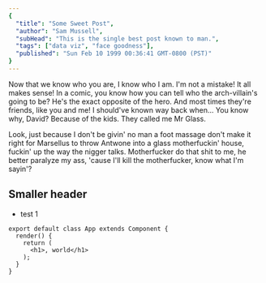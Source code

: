 ```yaml
---
{
  "title": "Some Sweet Post",
  "author": "Sam Mussell",
  "subHead": "This is the single best post known to man.",
  "tags": ["data viz", "face goodness"],
  "published": "Sun Feb 10 1999 00:36:41 GMT-0800 (PST)"
}
---
```


Now that we know who you are, I know who I am. I'm not a mistake! It all makes sense! In a comic, you know how you can tell who the arch-villain's going to be? He's the exact opposite of the hero. And most times they're friends, like you and me! I should've known way back when... You know why, David? Because of the kids. They called me Mr Glass.

Look, just because I don't be givin' no man a foot massage don't make it right for Marsellus to throw Antwone into a glass motherfuckin' house, fuckin' up the way the nigger talks. Motherfucker do that shit to me, he better paralyze my ass, 'cause I'll kill the motherfucker, know what I'm sayin'?


## Smaller header

 * test 1
 
```
export default class App extends Component {
  render() {
    return (
      <h1>, world</h1>
    );
  }
}
```
